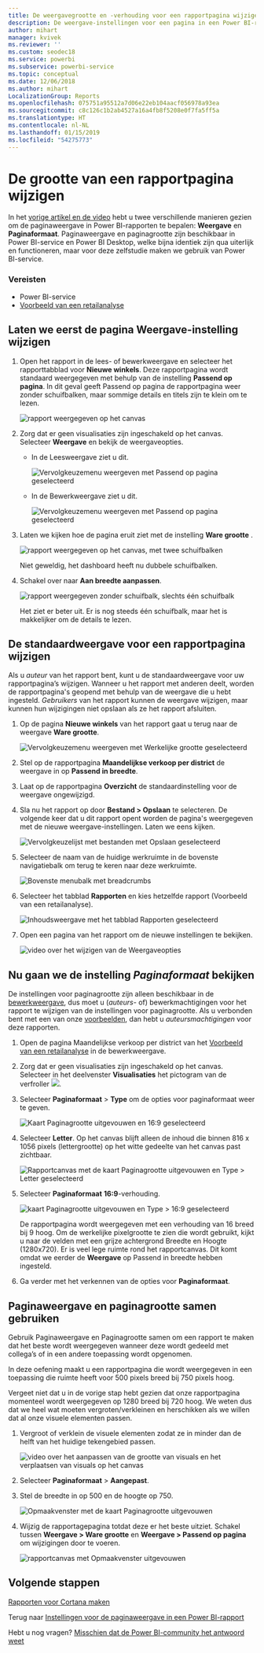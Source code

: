 ```yaml
---
title: De weergavegrootte en -verhouding voor een rapportpagina wijzigen
description: De weergave-instellingen voor een pagina in een Power BI-rapport wijzigen
author: mihart
manager: kvivek
ms.reviewer: ''
ms.custom: seodec18
ms.service: powerbi
ms.subservice: powerbi-service
ms.topic: conceptual
ms.date: 12/06/2018
ms.author: mihart
LocalizationGroup: Reports
ms.openlocfilehash: 075751a95512a7d06e22eb104aacf056978a93ea
ms.sourcegitcommit: c8c126c1b2ab4527a16a4fb8f5208e0f7fa5ff5a
ms.translationtype: HT
ms.contentlocale: nl-NL
ms.lasthandoff: 01/15/2019
ms.locfileid: "54275773"
---
```

# <a name="change-the-size-of-a-report-page"></a>De grootte van een rapportpagina wijzigen
In het [vorige artikel en de video](../power-bi-report-display-settings.md) hebt u twee verschillende manieren gezien om de paginaweergave in Power BI-rapporten te bepalen: **Weergave** en **Paginaformaat**. Paginaweergave en paginagrootte zijn beschikbaar in Power BI-service en Power BI Desktop, welke bijna identiek zijn qua uiterlijk en functioneren, maar voor deze zelfstudie maken we gebruik van Power BI-service.

### <a name="prerequisites"></a>Vereisten
- Power BI-service   
- [Voorbeeld van een retailanalyse](../sample-retail-analysis.md)

## <a name="first-lets-change-the-page-view-setting"></a>Laten we eerst de pagina Weergave-instelling wijzigen

1. Open het rapport in de lees- of bewerkweergave en selecteer het rapporttabblad voor **Nieuwe winkels**. Deze rapportpagina wordt standaard weergegeven met behulp van de instelling **Passend op pagina**.  In dit geval geeft Passend op pagina de rapportpagina weer zonder schuifbalken, maar sommige details en titels zijn te klein om te lezen.

   ![rapport weergegeven op het canvas](media/end-user-report-view/pbi_fit_to_page.png)
2. Zorg dat er geen visualisaties zijn ingeschakeld op het canvas. Selecteer **Weergave** en bekijk de weergaveopties.

   * In de Leesweergave ziet u dit.

     ![Vervolgkeuzemenu weergeven met Passend op pagina geselecteerd](media/end-user-report-view/power-bi-page-view-menu-new.png)
   * In de Bewerkweergave ziet u dit.

     ![Vervolgkeuzemenu weergeven met Passend op pagina geselecteerd](media/end-user-report-view/power-bi-view-editing-view.png)

3. Laten we kijken hoe de pagina eruit ziet met de instelling **Ware grootte** .

   ![rapport weergegeven op het canvas, met twee schuifbalken](media/end-user-report-view/power-bi-actal-size2.png)

   Niet geweldig, het dashboard heeft nu dubbele schuifbalken.
4. Schakel over naar **Aan breedte aanpassen**.

   ![rapport weergegeven zonder schuifbalk, slechts één schuifbalk](media/end-user-report-view/pbi_fit_to_width.png)

   Het ziet er beter uit. Er is nog steeds één schuifbalk, maar het is makkelijker om de details te lezen.

## <a name="change-the-default-view-for-a-report-page"></a>De standaardweergave voor een rapportpagina wijzigen
Als u *auteur* van het rapport bent, kunt u de standaardweergave voor uw rapportpagina’s wijzigen. Wanneer u het rapport met anderen deelt, worden de rapportpagina's geopend met behulp van de weergave die u hebt ingesteld. *Gebruikers* van het rapport kunnen de weergave wijzigen, maar kunnen hun wijzigingen niet opslaan als ze het rapport afsluiten.

1. Op de pagina **Nieuwe winkels** van het rapport gaat u terug naar de weergave **Ware grootte**.

   ![Vervolgkeuzemenu weergeven met Werkelijke grootte geselecteerd](media/end-user-report-view/power-bi-actual-size.png)

2. Stel op de rapportpagina **Maandelijkse verkoop per district** de weergave in op **Passend in breedte**.

3. Laat op de rapportpagina **Overzicht** de standaardinstelling voor de weergave ongewijzigd.

4. Sla nu het rapport op door **Bestand > Opslaan** te selecteren. De volgende keer dat u dit rapport opent worden de pagina's weergegeven met de nieuwe weergave-instellingen. Laten we eens kijken.

   ![Vervolgkeuzelijst met bestanden met Opslaan geselecteerd](media/end-user-report-view/power-bi-save.png)
3. Selecteer de naam van de huidige werkruimte in de bovenste navigatiebalk om terug te keren naar deze werkruimte.  

   ![Bovenste menubalk met breadcrumbs](media/end-user-report-view/power-bi-my-workspace.png)
4. Selecteer het tabblad **Rapporten** en kies hetzelfde rapport (Voorbeeld van een retailanalyse).

    ![Inhoudsweergave met het tabblad Rapporten geselecteerd](media/end-user-report-view/power-bi-new-report2.png)
5. Open een pagina van het rapport om de nieuwe instellingen te bekijken.

   ![video over het wijzigen van de Weergaveopties](media/end-user-report-view/power-bi-page-view.gif)

## <a name="now-lets-explore-the-page-size-setting"></a>Nu gaan we de instelling *Paginaformaat* bekijken
De instellingen voor paginagrootte zijn alleen beschikbaar in de [bewerkweergave](../service-interact-with-a-report-in-editing-view.md), dus moet u (*auteurs-* of) bewerkmachtigingen voor het rapport te wijzigen van de instellingen voor paginagrootte. Als u verbonden bent met een van onze [voorbeelden](../sample-datasets.md), dan hebt u *auteursmachtigingen* voor deze rapporten.

1. Open de pagina Maandelijkse verkoop per district van het [Voorbeeld van een retailanalyse](../sample-retail-analysis.md) in de bewerkweergave.
2. Zorg dat er geen visualisaties zijn ingeschakeld op het canvas.  Selecteer in het deelvenster **Visualisaties** het pictogram van de verfroller ![](media/end-user-report-view/power-bi-paintroller.png).
3. Selecteer **Paginaformaat** &gt; **Type** om de opties voor paginaformaat weer te geven.

   ![Kaart Paginagrootte uitgevouwen en 16:9 geselecteerd](media/end-user-report-view/power-bi-page-size-menu-new.png)
4. Selecteer **Letter**.  Op het canvas blijft alleen de inhoud die binnen 816 x 1056 pixels (lettergrootte) op het witte gedeelte van het canvas past zichtbaar.

   ![Rapportcanvas met de kaart Paginagrootte uitgevouwen en Type > Letter geselecteerd](media/end-user-report-view/power-bi-letter-new.png)
5. Selecteer **Paginaformaat** **16:9**-verhouding.

   ![kaart Paginagrootte uitgevouwen en Type > 16:9 geselecteerd](media/end-user-report-view/power-bi-16-to-9-new.png)

   De rapportpagina wordt weergegeven met een verhouding van 16 breed bij 9 hoog. Om de werkelijke pixelgrootte te zien die wordt gebruikt, kijkt u naar de velden met een grijze achtergrond Breedte en Hoogte (1280x720). Er is veel lege ruimte rond het rapportcanvas. Dit komt omdat we eerder de **Weergave** op Passend in breedte hebben ingesteld.
7. Ga verder met het verkennen van de opties voor **Paginaformaat**.

## <a name="use-page-view-and-page-size-together"></a>Paginaweergave en paginagrootte samen gebruiken
Gebruik Paginaweergave en Paginagrootte samen om een rapport te maken dat het beste wordt weergegeven wanneer deze wordt gedeeld met collega’s of in een andere toepassing wordt opgenomen.

In deze oefening maakt u een rapportpagina die wordt weergegeven in een toepassing die ruimte heeft voor 500 pixels breed bij 750 pixels hoog.

Vergeet niet dat u in de vorige stap hebt gezien dat onze rapportpagina momenteel wordt weergegeven op 1280 breed bij 720 hoog. We weten dus dat we heel wat moeten vergroten/verkleinen en herschikken als we willen dat al onze visuele elementen passen.

1. Vergroot of verklein de visuele elementen zodat ze in minder dan de helft van het huidige tekengebied passen.

    ![video over het aanpassen van de grootte van visuals en het verplaatsen van visuals op het canvas](media/end-user-report-view/power-bi-custom-view.gif)
2. Selecteer **Paginaformaat** &gt; **Aangepast**.
3. Stel de breedte in op 500 en de hoogte op 750.

    ![Opmaakvenster met de kaart Paginagrootte uitgevouwen](media/end-user-report-view/power-bi-custom-new.png)
4. Wijzig de rapportagepagina totdat deze er het beste uitziet. Schakel tussen **Weergave > Ware grootte** en **Weergave > Passend op pagina** om wijzigingen door te voeren.

    ![rapportcanvas met Opmaakvenster uitgevouwen](media/end-user-report-view/power-bi-final-new.png)

## <a name="next-steps"></a>Volgende stappen
[Rapporten voor Cortana maken](../service-cortana-answer-cards.md)

Terug naar [Instellingen voor de paginaweergave in een Power BI-rapport](../power-bi-report-display-settings.md)

Hebt u nog vragen? [Misschien dat de Power BI-community het antwoord weet](http://community.powerbi.com/)
